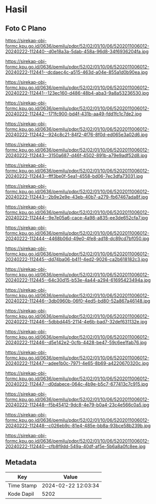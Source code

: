 # Hasil

## Foto C Plano

https://sirekap-obj-formc.kpu.go.id/0636/pemilu/pdpr/52/02/01/10/06/5202011006012-20240222-112440--d0e18a3a-5dab-458a-96d8-34f6936204fa.jpg

https://sirekap-obj-formc.kpu.go.id/0636/pemilu/pdpr/52/02/01/10/06/5202011006012-20240222-112441--dcdaec4c-a515-463d-a04e-855a1d0b90ea.jpg

https://sirekap-obj-formc.kpu.go.id/0636/pemilu/pdpr/52/02/01/10/06/5202011006012-20240222-112441--123ec160-d486-48b4-aba3-9a8a53236530.jpg

https://sirekap-obj-formc.kpu.go.id/0636/pemilu/pdpr/52/02/01/10/06/5202011006012-20240222-112442--171fc900-bd4f-431b-aa49-fdd1fc1c7de2.jpg

https://sirekap-obj-formc.kpu.go.id/0636/pemilu/pdpr/52/02/01/10/06/5202011006012-20240222-112442--924c8c21-84f2-4f76-8f0d-ed065e3a02d6.jpg

https://sirekap-obj-formc.kpu.go.id/0636/pemilu/pdpr/52/02/01/10/06/5202011006012-20240222-112443--3150a687-d46f-4502-891b-a79e9adf52d8.jpg

https://sirekap-obj-formc.kpu.go.id/0636/pemilu/pdpr/52/02/01/10/06/5202011006012-20240222-112443--fff3be0f-5ea1-4558-bd06-7ec3dfa73031.jpg

https://sirekap-obj-formc.kpu.go.id/0636/pemilu/pdpr/52/02/01/10/06/5202011006012-20240222-112443--2b9e2e9e-43eb-40b7-a279-fb67467ada8f.jpg

https://sirekap-obj-formc.kpu.go.id/0636/pemilu/pdpr/52/02/01/10/06/5202011006012-20240222-112444--9e7e05a6-cace-4a98-a835-ee3de652cfa7.jpg

https://sirekap-obj-formc.kpu.go.id/0636/pemilu/pdpr/52/02/01/10/06/5202011006012-20240222-112444--4468b06d-49e0-4fe8-ad18-dc89cd7bf050.jpg

https://sirekap-obj-formc.kpu.go.id/0636/pemilu/pdpr/52/02/01/10/06/5202011006012-20240222-112445--dd74ba06-b411-4ed2-9026-ca2b618182c3.jpg

https://sirekap-obj-formc.kpu.go.id/0636/pemilu/pdpr/52/02/01/10/06/5202011006012-20240222-112445--64c30d15-b53e-4a44-a294-61695423494a.jpg

https://sirekap-obj-formc.kpu.go.id/0636/pemilu/pdpr/52/02/01/10/06/5202011006012-20240222-112446--3db0960b-06f0-4ed5-bd80-52a867a46148.jpg

https://sirekap-obj-formc.kpu.go.id/0636/pemilu/pdpr/52/02/01/10/06/5202011006012-20240222-112446--5dbbd445-2114-4e6b-bad7-32def631132e.jpg

https://sirekap-obj-formc.kpu.go.id/0636/pemilu/pdpr/52/02/01/10/06/5202011006012-20240222-112446--d5e142e2-0cfb-4428-be47-59c6ee1fab76.jpg

https://sirekap-obj-formc.kpu.go.id/0636/pemilu/pdpr/52/02/01/10/06/5202011006012-20240222-112447--adee1b0c-7971-4e65-8b69-a4220670320c.jpg

https://sirekap-obj-formc.kpu.go.id/0636/pemilu/pdpr/52/02/01/10/06/5202011006012-20240222-112447--d0dabece-064c-4b9e-b5c7-677413c7c915.jpg

https://sirekap-obj-formc.kpu.go.id/0636/pemilu/pdpr/52/02/01/10/06/5202011006012-20240222-112448--f5b45412-9dc8-4e79-b0a4-23c4e566c0a5.jpg

https://sirekap-obj-formc.kpu.go.id/0636/pemilu/pdpr/52/02/01/10/06/5202011006012-20240222-112448--c026eb9c-81e4-485e-bb8a-93bce58b239b.jpg

https://sirekap-obj-formc.kpu.go.id/0636/pemilu/pdpr/52/02/01/10/06/5202011006012-20240222-112440--cfb8f9dd-549a-40df-af5e-5b6a8a0fc8ee.jpg


## Metadata

| Key        | Value               |
| ---------- | ------------------- |
| Time Stamp | 2024-02-22 12:03:34 |
| Kode Dapil | 5202                |



